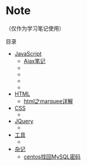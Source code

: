 # Note

（仅作为学习笔记使用）

目录

- [JavaScript](#)
    - [Ajax笔记](Ajax笔记.md)
    - []()
    - []()
    - []()
    - []()
- [HTML](#)
    - [html之marquee详解](html之marquee详解.md)
- [CSS](#)
    - []()
- [JQuery](#)
    - []()
- [工具](#)
    - []()
- [杂记](#)
    - [centos找回MySQL密码](centos找回MySQL密码.md)
    
